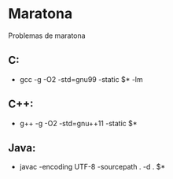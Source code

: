 # Maratona
Problemas de maratona

## C:
- gcc -g -O2 -std=gnu99 -static $* -lm
## C++:
- g++ -g -O2 -std=gnu++11 -static $*
## Java:
- javac -encoding UTF-8 -sourcepath . -d . $*